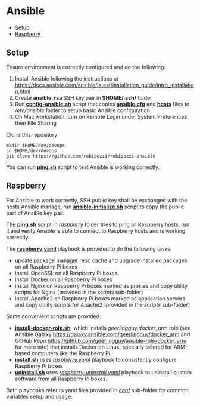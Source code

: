 # Ansible
- [Setup](#setup)
- [Raspberry](#raspberry)

## Setup
Ensure environment is correctly configured and do the following:
1. Install Ansible following the instructions at https://docs.ansible.com/ansible/latest/installation_guide/intro_installation.html
2. Create **ansible_rsa** SSH key pair in **$HOME/.ssh/** folder
3. Run **[config-ansible.sh](config-ansible.sh)** script that copies **[ansible.cfg](ansible.cfg)** and **[hosts](hosts)** files to */etc/ansible* folder to setup basic Ansible configuration
4. On Mac workstation: turn on Remote Login under System Preferences then File Sharing

Clone this repository 
```
mkdir $HOME/dev/devops
cd $HOME/dev/devops
git clone https://github.com/robipozzi/robipozzi-ansible
```

You can run **[ping.sh](ping.sh)** script to test Ansible is working correctly.

## Raspberry
For Ansible to work correctly, SSH public key shall be exchanged with the hosts Ansible manage, run **[ansible-initialize.sh](raspberry/ansible-initialize.sh)** script to copy the public part of Ansible key pair.

The **[ping.sh](raspberry/ping.sh)** script in *raspberry* folder tries to ping all Raspberry hosts, run it and verify Ansible is able to connect to Raspberry hosts and is working correctly.

The **[raspberry.yaml](raspberry/raspberry.yaml)** playbook is provided to do the following tasks:

- update package manager repo cache and upgrade installed packages on all Raspberry Pi boxes
- install OpenSSL on all Raspberry Pi boxes
- install Docker on all Raspberry Pi boxes
- install Nginx on Raspberry Pi boxes marked as proxies and copy utility scripts for Nginx (provided in the *scripts* sub-folder)
- install Apache2 on Raspberry Pi boxes marked as application servers and copy utility scripts for Apache2 (provided in the *scripts* sub-folder)

Some convenient scripts are provided:
* **[install-docker-role.sh](raspberry/install-docker-role.sh)**, which installs *geerlingguy.docker_arm* role (see Ansible Galaxy https://galaxy.ansible.com/geerlingguy/docker_arm and GitHub Repo https://github.com/geerlingguy/ansible-role-docker_arm for more info) that installs Docker on Linux, specially tailored for ARM-based computers like the Raspberry Pi.
* **[install.sh](raspberry/install.sh)** uses *[raspberry.yaml](raspberry/raspberry.yaml)* playbook to consistently configure Raspberry Pi boxes 
* **[uninstall.sh](raspberry/uninstall.sh)** uses *[raspberry-uninstall.yaml](raspberry/raspberry-uninstall.yaml)* playbook to uninstall custom software from all Raspberry Pi boxes.

Both playbooks refer to yaml files provided in *[conf](raspberry/conf)* sub-folder for common variables setup and usage.
